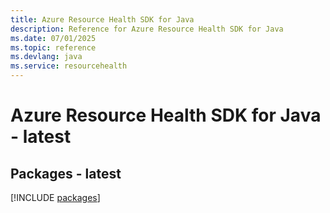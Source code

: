 ```yaml
---
title: Azure Resource Health SDK for Java
description: Reference for Azure Resource Health SDK for Java
ms.date: 07/01/2025
ms.topic: reference
ms.devlang: java
ms.service: resourcehealth
---
```

# Azure Resource Health SDK for Java - latest
## Packages - latest
[!INCLUDE [packages](resource-health-index.md)]